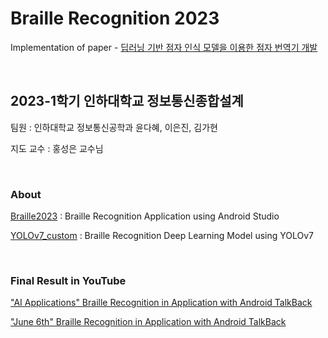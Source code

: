 # Braille Recognition 2023

Implementation of paper - [딥러닝 기반 점자 인식 모델을 이용한 점자 번역기 개발](https://drive.google.com/file/d/1uFlqMT7gCU8WJNpXl8Uf-0bpRRRPeiDc/view?usp=drive_link)

<br/>

## 2023-1학기 인하대학교 정보통신종합설계

팀원 : 인하대학교 정보통신공학과 윤다혜, 이은진, 김가현

지도 교수 : 홍성은 교수님

<br/>

### About

[Braille2023](https://github.com/ailleen1004/Braille_Recognition_2023/blob/main/Braille2023) : Braille Recognition Application using Android Studio

[YOLOv7_custom](https://github.com/ailleen1004/Braille_Recognition_2023/blob/main/YOLOv7_custom) : Braille Recognition Deep Learning Model using YOLOv7

<br/>

### Final Result in YouTube

["AI Applications" Braille Recognition in Application with Android TalkBack](https://youtube.com/shorts/pqM6NC-Q7Zo?feature=share)

["June 6th" Braille Recognition in Application with Android TalkBack](https://youtube.com/shorts/IWUtWdu1-p0?feature=share)
